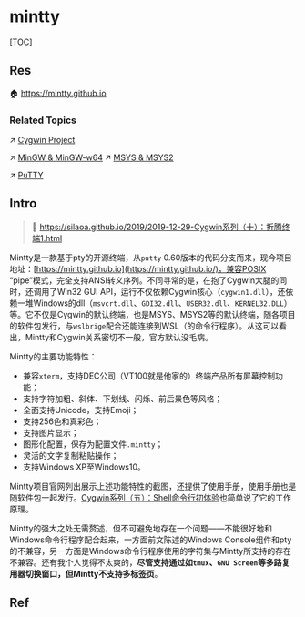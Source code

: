 # mintty

[TOC]



## Res
🏠 https://mintty.github.io


### Related Topics
↗ [Cygwin Project](../../../📟%20System%20Level%20Programming/😴%20System%20Components%20&%20Runtime%20Libraries/Cygwin%20Project/Cygwin%20Project.md)

↗ [MinGW & MinGW-w64](../../../../👩‍💻%20Programming%20Methodology%20and%20Languages/🛠️%20Programming%20Tools%20Chain/🚠%20Application%20Runtimes%20&%20SDKs/C-like%20Runtimes/C-like%20Compilers%20Suites/MinGW%20&%20MinGW-w64.md)
↗ [MSYS & MSYS2](../../🦞%20Shell%20&%20Script%20Programming/MSYS%20&%20MSYS2.md)

↗ [PuTTY](../../../../../CyberSecurity/Network%20Security/🏇%20Network%20Security%20Basics%20&%20Protocols/📱%20Application%20Layer%20Security%20Protocols/SSH%20(Secure%20SHell)/SSH%20Implementations%20&%20Remote%20Shell/PuTTY.md)



## Intro
> 🔗 https://silaoa.github.io/2019/2019-12-29-Cygwin系列（十）：折腾终端1.html

Mintty是一款基于pty的开源终端，从`putty` 0.60版本的代码分支而来，现今项目地址：[https://mintty.github.io](https://mintty.github.io/)，兼容POSIX “pipe”模式，完全支持ANSI转义序列。不同寻常的是，在抱了Cygwin大腿的同时，还调用了Win32 GUI API，运行不仅依赖Cygwin核心（`cygwin1.dll`），还依赖一堆Windows的dll（`msvcrt.dll`、`GDI32.dll`、`USER32.dll`、`KERNEL32.DLL`）等。它不仅是Cygwin的默认终端，也是MSYS、MSYS2等的默认终端，随各项目的软件包发行，与`wslbrige`配合还能连接到WSL（的命令行程序）。从这可以看出，Mintty和Cygwin关系密切不一般，官方默认没毛病。

Mintty的主要功能特性：

- 兼容`xterm`，支持DEC公司（VT100就是他家的）终端产品所有屏幕控制功能；
- 支持字符加粗、斜体、下划线、闪烁、前后景色等风格；
- 全面支持Unicode，支持Emoji；
- 支持256色和真彩色；
- 支持图片显示；
- 图形化配置，保存为配置文件`.mintty`；
- 灵活的文字复制粘贴操作；
- 支持Windows XP至Windows10。

Mintty项目官网列出展示上述功能特性的截图，还提供了使用手册，使用手册也是随软件包一起发行。[Cygwin系列（五）：Shell命令行初体验](https://silaoa.github.io/2019/2019-03-13-Cygwin%E7%B3%BB%E5%88%97%EF%BC%88%E4%BA%94%EF%BC%89%EF%BC%9AShell%E5%91%BD%E4%BB%A4%E8%A1%8C%E5%88%9D%E4%BD%93%E9%AA%8C.html)也简单说了它的工作原理。

Mintty的强大之处无需赘述，但不可避免地存在一个问题——不能很好地和Windows命令行程序配合起来，一方面前文陈述的Windows Console组件和pty的不兼容，另一方面是Windows命令行程序使用的字符集与Mintty所支持的存在不兼容。还有我个人觉得不太爽的，**尽管支持通过如`tmux`、`GNU Screen`等多路复用器切换窗口，但Mintty不支持多标签页**。



## Ref

